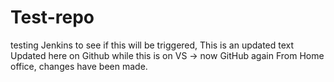 # Test-repo
testing Jenkins to see if this will be triggered,
This is an updated text
Updated here on Github
while this is on VS -> now GitHub again
From Home office, changes have been made. 
